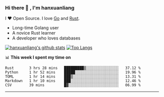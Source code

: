 ### Hi there 👋 , I'm hanxuanliang

<!--
**hanxuanliang/hanxuanliang** is a ✨ _special_ ✨ repository because its `README.md` (this file) appears on your GitHub profile.

Here are some ideas to get you started:

- 🔭 I’m currently working on ...
- 🌱 I’m currently learning ...
- 👯 I’m looking to collaborate on ...
- 🤔 I’m looking for help with ...
- 💬 Ask me about ...
- 📫 How to reach me: ...
- 😄 Pronouns: ...
- ⚡ Fun fact: ...
-->
I ❤ Open Source. I love [Go](https://golang.org) and [Rust](https://www.rust-lang.org/zh-CN/).

* Long-time Golang user
* A novice Rust learner
* A developer who loves databases

[![hanxuanliang's github stats](https://github-readme-stats.vercel.app/api/top-langs/?username=hanxuanliang&hide=html)](https://github.com/anuraghazra/github-readme-stats)
[![Top Langs](https://github-readme-stats.vercel.app/api?username=hanxuanliang&show_icons=true&count_private=true&line_height=40)](https://github.com/anuraghazra/github-readme-stats)

📊 **This week I spent my time on**
<!--START_SECTION:waka-->
```text
Rust       3 hrs 28 mins   █████████▒░░░░░░░░░░░░░░░   37.12 % 
Python     1 hr 52 mins    █████░░░░░░░░░░░░░░░░░░░░   19.96 % 
TOML       1 hr 14 mins    ███▒░░░░░░░░░░░░░░░░░░░░░   13.31 % 
Markdown   1 hr 10 mins    ███░░░░░░░░░░░░░░░░░░░░░░   12.46 % 
CSV        39 mins         █▓░░░░░░░░░░░░░░░░░░░░░░░   06.99 % 
```
<!--END_SECTION:waka-->

***

